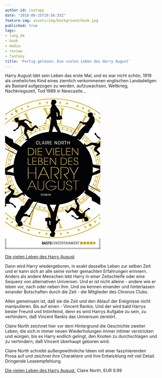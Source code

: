 ```yaml
---
author-id: isotopp
date: "2018-09-25T19:56:35Z"
feature-img: assets/img/background/book.jpg
published: true
tags:
- lang_de
- book
- media
- review
- fantasy
title: 'Fertig gelesen: Die vielen Leben des Harry August'
---
```

Harry August lebt sein Leben das erste Mal, und es war nicht schön, 1919 als uneheliches Kind eines ziemlich verkommenen englischen Landadeligen als Bastard aufgezogen zu werden, aufzuwachsen, Weltkrieg, Nachkriegszeit, Tod 1989 in Newcastle...

[![](/uploads/2018/09/harry-august.jpg)](https://www.amazon.de/Die-vielen-Leben-Harry-August-ebook/dp/B00WUPW6XC)

[Die vielen Leben des Harry August](https://www.amazon.de/Die-vielen-Leben-Harry-August-ebook/dp/B00WUPW6XC)

Dann wird Harry wiedergeboren, in exakt dasselbe Leben zur selben Zeit und er kann sich an alle seine vorher gemachten Erfahrungen erinnern. Anders als andere Menschen lebt Harry in einer Zeitschleife oder eine Sequenz von alternativen Universen. Und er ist nicht alleine - andere wie er leben vor, nach oder neben ihm. Und sie kennen einander und hinterlassen einander Botschaften durch die Zeit - die Mitglieder des Chronos Clubs.

Allen gemeinsam ist, daß sie die Zeit und den Ablauf der Ereignisse nicht manipulieren. Bis auf einen - Vincent Rankis. Und der wird bald Harrys bester Freund und Intimfeind, denn es wird Harrys Aufgabe zu sein, zu verhindern, daß Vincent Rankis das Universum zerstört.

Claire North zeichnet hier vor dem Hintergrund  die Geschichte zweiter Leben, die sich in immer neuen Wiederholungen immer intimer verstricken und würgen, bis es Harry endlich gelingt, den Knoten zu durchschlagen und zu verhindern, daß Vincent überhaupt geboren wird.

Claire North schreibt außergewöhnliche Ideen mit einer faszinierenden Prosa auf und zeichnet ihre Charaktere und ihre Entwicklung mit viel Detail. Dringende Leseempfehlung.

[Die vielen Leben des Harry August](https://www.amazon.de/Die-vielen-Leben-Harry-August-ebook/dp/B00WUPW6XC), Claire North, EUR 9.99
